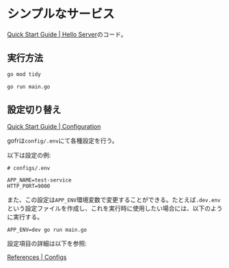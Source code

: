 # シンプルなサービス

[Quick Start Guide \| Hello Server](https://gofr.dev/docs/quick-start/introduction)のコード。

## 実行方法

```bash
go mod tidy

```

```bash
go run main.go
```

## 設定切り替え

[Quick Start Guide \| Configuration](https://gofr.dev/docs/quick-start/configuration)

gofrは`config/.env`にて各種設定を行う。

以下は設定の例:

```aiignore
# configs/.env

APP_NAME=test-service
HTTP_PORT=9000
```

また、この設定は`APP_ENV`環境変数で変更することができる。たとえば`.dev.env`という設定ファイルを作成し、これを実行時に使用したい場合には、以下のように実行する。

```shell
APP_ENV=dev go run main.go
```
設定項目の詳細は以下を参照:

[References \| Configs](https://gofr.dev/docs/references/configs)


